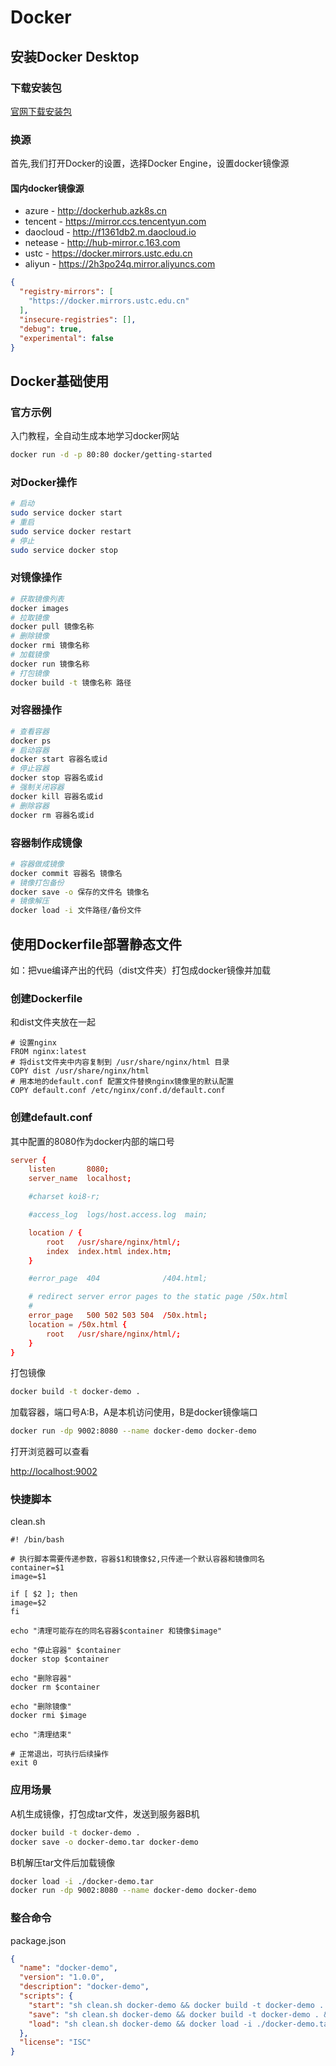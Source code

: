 # Docker

## 安装Docker Desktop

### 下载安装包

[官网下载安装包](https://www.docker.com/products/docker-desktop)

### 换源

首先,我们打开Docker的设置，选择Docker Engine，设置docker镜像源

#### 国内docker镜像源

- azure - http://dockerhub.azk8s.cn
- tencent - https://mirror.ccs.tencentyun.com
- daocloud - http://f1361db2.m.daocloud.io
- netease - http://hub-mirror.c.163.com
- ustc - https://docker.mirrors.ustc.edu.cn
- aliyun - https://2h3po24q.mirror.aliyuncs.com


```json
{
  "registry-mirrors": [
    "https://docker.mirrors.ustc.edu.cn"
  ],
  "insecure-registries": [],
  "debug": true,
  "experimental": false
}
```

## Docker基础使用

### 官方示例

入门教程，全自动生成本地学习docker网站

```bash
docker run -d -p 80:80 docker/getting-started
```

### 对Docker操作

```bash
# 启动
sudo service docker start
# 重启
sudo service docker restart
# 停止
sudo service docker stop
```

### 对镜像操作

```bash
# 获取镜像列表
docker images
# 拉取镜像
docker pull 镜像名称
# 删除镜像
docker rmi 镜像名称
# 加载镜像
docker run 镜像名称
# 打包镜像
docker build -t 镜像名称 路径
```

### 对容器操作

```bash
# 查看容器
docker ps
# 启动容器
docker start 容器名或id
# 停止容器
docker stop 容器名或id
# 强制关闭容器
docker kill 容器名或id
# 删除容器
docker rm 容器名或id
```

### 容器制作成镜像

```bash
# 容器做成镜像
docker commit 容器名 镜像名
# 镜像打包备份
docker save -o 保存的文件名 镜像名
# 镜像解压
docker load -i 文件路径/备份文件
```

## 使用Dockerfile部署静态文件

如：把vue编译产出的代码（dist文件夹）打包成docker镜像并加载

### 创建Dockerfile

和dist文件夹放在一起

```
# 设置nginx
FROM nginx:latest
# 将dist文件夹中内容复制到 /usr/share/nginx/html 目录
COPY dist /usr/share/nginx/html
# 用本地的default.conf 配置文件替换nginx镜像里的默认配置
COPY default.conf /etc/nginx/conf.d/default.conf
```

### 创建default.conf

其中配置的8080作为docker内部的端口号

```conf
server {
    listen       8080;
    server_name  localhost;

    #charset koi8-r;

    #access_log  logs/host.access.log  main;

    location / {
        root   /usr/share/nginx/html/;
        index  index.html index.htm;
    }

    #error_page  404              /404.html;

    # redirect server error pages to the static page /50x.html
    #
    error_page   500 502 503 504  /50x.html;
    location = /50x.html {
        root   /usr/share/nginx/html/;
    }
}
```

打包镜像

```bash
docker build -t docker-demo .
```

加载容器，端口号A:B，A是本机访问使用，B是docker镜像端口

```bash
docker run -dp 9002:8080 --name docker-demo docker-demo
```

打开浏览器可以查看

[http://localhost:9002](http://localhost:3000/)

### 快捷脚本

clean.sh

```shell
#! /bin/bash

# 执行脚本需要传递参数，容器$1和镜像$2,只传递一个默认容器和镜像同名
container=$1
image=$1

if [ $2 ]; then
image=$2
fi

echo "清理可能存在的同名容器$container 和镜像$image"

echo "停止容器" $container
docker stop $container

echo "删除容器"
docker rm $container

echo "删除镜像"
docker rmi $image

echo "清理结束"

# 正常退出，可执行后续操作
exit 0
```

### 应用场景

A机生成镜像，打包成tar文件，发送到服务器B机

```bash
docker build -t docker-demo .
docker save -o docker-demo.tar docker-demo
```

B机解压tar文件后加载镜像

```bash
docker load -i ./docker-demo.tar
docker run -dp 9002:8080 --name docker-demo docker-demo
```

### 整合命令

package.json

```json
{
  "name": "docker-demo",
  "version": "1.0.0",
  "description": "docker-demo",
  "scripts": {
    "start": "sh clean.sh docker-demo && docker build -t docker-demo . && docker run -dp 9002:8080 --name docker-demo docker-demo",
    "save": "sh clean.sh docker-demo && docker build -t docker-demo . && docker save -o docker-demo.tar docker-demo",
    "load": "sh clean.sh docker-demo && docker load -i ./docker-demo.tar && docker run -dp 9002:8080 --name docker-demo docker-demo"
  },
  "license": "ISC"
}
```